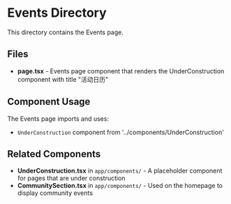 # Events Directory

This directory contains the Events page.

## Files

- **page.tsx** - Events page component that renders the UnderConstruction component with title "活动日历"

## Component Usage

The Events page imports and uses:
- `UnderConstruction` component from '../components/UnderConstruction'

## Related Components

- **UnderConstruction.tsx** in `app/components/` - A placeholder component for pages that are under construction
- **CommunitySection.tsx** in `app/components/` - Used on the homepage to display community events
